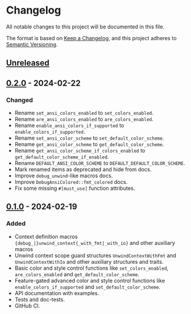 # Changelog

All notable changes to this project will be documented in this file.

The format is based on [Keep a Changelog](https://keepachangelog.com/en/1.1.0/),
and this project adheres to [Semantic Versioning](https://semver.org/spec/v2.0.0.html).

## [Unreleased]

## [0.2.0] - 2024-02-22
### Changed
- Rename `set_ansi_colors_enabled` to `set_colors_enabled`.
- Rename `are_ansi_colors_enabled` to `are_colors_enabled`.
- Rename `enable_ansi_colors_if_supported` to
  `enable_colors_if_supported`.
- Rename `set_ansi_color_scheme` to `set_default_color_scheme`.
- Rename `get_ansi_color_scheme` to `get_default_color_scheme`.
- Rename `get_ansi_color_scheme_if_colors_enabled` to
  `get_default_color_scheme_if_enabled`.
- Rename `DEFAULT_ANSI_COLOR_SCHEME` to `DEFAULT_DEFAULT_COLOR_SCHEME`.
- Mark renamed items as deprecated and hide from docs.
- Improve `debug_unwind`-like macros docs.
- Improve `DebugAnsiColored::fmt_colored` docs.
- Fix some missing `#[must_use]` function attributes.

## [0.1.0] - 2024-02-19
### Added
- Context definition macros `{debug_|}unwind_context{_with_fmt|_with_io}`
  and other auxiliary macros
- Unwind context scope guard structures `UnwindContextWithFmt` and
  `UnwindContextWithIo` and other auxiliary structures and traits.
- Basic color and style control functions like `set_colors_enabled`,
  `are_colors_enabled` and `get_default_color_scheme`.
- Feature-gated advanced color and style control functions like
  `enable_colors_if_supported` and `set_default_color_scheme`.
- API documentation with examples.
- Tests and doc-tests.
- GitHub CI.

[Unreleased]: https://github.com/zheland/unwind-context/compare/v0.2.0...HEAD
[0.2.0]: https://github.com/zheland/unwind-context/compare/v0.1.0...v0.2.0
[0.1.0]: https://github.com/zheland/unwind-context/compare/v0.0.0...v0.1.0
